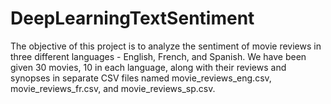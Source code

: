 # DeepLearningTextSentiment
The objective of this project is to analyze the sentiment of movie reviews in three different languages - English, French, and Spanish. We have been given 30 movies, 10 in each language, along with their reviews and synopses in separate CSV files named movie_reviews_eng.csv, movie_reviews_fr.csv, and movie_reviews_sp.csv.
